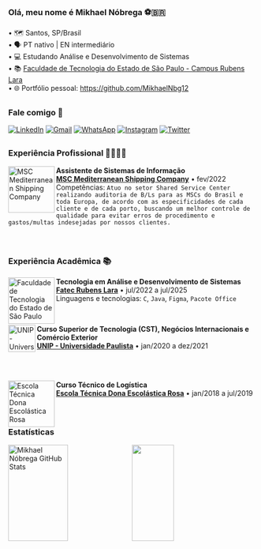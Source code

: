 ### Olá, meu nome é Mikhael Nóbrega ⚽🇧🇷
• 🗺️ Santos, SP/Brasil
<br>
• 🗣️ PT nativo | EN intermediário
<br>
• 💻 Estudando Análise e Desenvolvimento de Sistemas
<br>
• 📚 [Faculdade de Tecnologia do Estado de São Paulo - Campus Rubens Lara](https://fatecrl.edu.br/)
<br>
• 🌐 Portfólio pessoal: https://github.com/MikhaelNbg12

##

### Fale comigo 📲
<a href = "https://www.linkedin.com/in/mikhael-nobrega/"><img alt="LinkedIn" src="https://img.shields.io/badge/LinkedIn-0077B5?style=for-the-badge&logo=linkedin&logoColor=white"></a>
<a href = "mailto: mikhael.nobrega12@gmail.com"><img alt="Gmail" src="https://img.shields.io/badge/Gmail-D14836?style=for-the-badge&logo=gmail&logoColor=white"></a>
<a href = "https://wa.me/+5513991038324"><img alt="WhatsApp" src="https://img.shields.io/badge/WhatsApp-25D366?style=for-the-badge&logo=whatsapp&logoColor=white"></a>
<a href = "https://www.instagram.com/m.nobrega_/#"><img alt="Instagram" src="https://img.shields.io/badge/Instagram-E4405F?style=for-the-badge&logo=instagram&logoColor=white"></a>
<a href = "https://twitter.com/mikhaelzin12"><img alt="Twitter" src="https://img.shields.io/badge/Twitter-1DA1F2?style=for-the-badge&logo=twitter&logoColor=white"></a>

##

### Experiência Profissional 🧑🏻‍💼💼
[<img align="left" width="94px" alt="MSC Mediterranean Shipping Company" src="https://github.com/MikhaelNbg12/MikhaelNbg12/assets/129698581/c72f56aa-fa75-4781-bf4e-f51a3bb6d464"/>](https://www.msc.com)
**Assistente de Sistemas de Informação** \
[**MSC Mediterranean Shipping Company**](https://www.msc.com) • fev/2022 \
Competências: `Atuo no setor Shared Service Center realizando auditoria de B/Ls para as MSCs do Brasil e toda Europa, de acordo com as especificidades de cada cliente e de cada porto, buscando um melhor controle de qualidade para evitar erros de procedimento e gastos/multas indesejadas por nossos clientes.`

<br>

##

### Experiência Acadêmica 📚

[<img align="left" height="94px" alt="Faculdade de Tecnologia do Estado de São Paulo" src="https://fatecrl.edu.br/static/img/logo-fatec.png"/>](https://fatecrl.edu.br/)
**Tecnologia em Análise e Desenvolvimento de Sistemas** \
[**Fatec Rubens Lara**](https://fatecrl.edu.br/) • jul/2022 a jul/2025 \
Linguagens e tecnologias: `C`, `Java`, `Figma`, `Pacote Office`

<br>

[<img align="left" height="55px" alt="UNIP - Universidade Paulista" src="https://www.unip.br/assets/img/logo/logo-unip.svg"/>](https://www.unip.br)
**Curso Superior de Tecnologia (CST), Negócios Internacionais e Comércio Exterior** \
[**UNIP - Universidade Paulista**](https://www.unip.br) • jan/2020 a dez/2021 

<br>
<br>

[<img align="left" height="94px" alt="Escola Técnica Dona Escolástica Rosa" src="https://github.com/MikhaelNbg12/MikhaelNbg12/assets/129698581/3f32ea23-c1b8-4266-8a0b-26f638ae06c5"/>](https://www.cps.sp.gov.br/etecs/etec-dona-escolastica-rosa/)
**Curso Técnico de Logística** \
[**Escola Técnica Dona Escolástica Rosa**](https://www.cps.sp.gov.br/etecs/etec-dona-escolastica-rosa/) • jan/2018 a jul/2019 

<br>

##

### Estatísticas
<div align-items="center">
<img width="49%" height="195px" src="https://github-readme-stats.vercel.app/api?username=MikhaelNbg12&show_icons=true&locale=en&count_private=true&hide_border=true&title_color=25f776&icon_color=25b1f7&text_color=c9d1d9&bg_color=0d1117&hide_title=true" alt="Mikhael Nóbrega GitHub Stats"/>
<img width="41%" height="195px" src="https://github-readme-stats-sigma-five.vercel.app/api/top-langs/?username=MikhaelNbg12&layout=compact&hide_border=true&title_color=25f776&text_color=c9d1d9&bg_color=0d1117"/>
</div>
